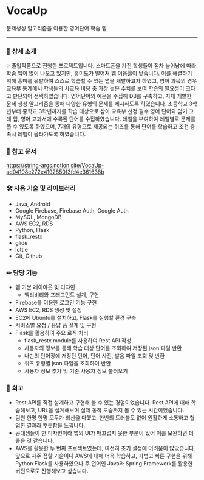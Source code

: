 # VocaUp
문제생성 알고리즘을 이용한 영어단어 학습 앱
___
### 📄 상세 소개

<aside>
💡 졸업작품으로 진행한 프로젝트입니다. 스마트폰을 가진 학생들이 점차 늘어남에 따라 학습 앱이 많이 나오고 있지만, 흥미도가 떨어져 앱 이용률이 낮습니다. 이를 해결하기 위해 흥미를 유발하여 스스로 학습할 수 있는 앱을 개발하고자 하였고, 영어 과목의 경우 교육부 통계에서 학생들의 사교육 비용 중 가장 높은 수치를 보여 학습의 필요성이 크다고 판단되어 선택하였습니다. 영어단어와 예문을 수집해 DB를 구축하고, 자체 개발한 문제 생성 알고리즘을 통해 다양한 유형의 문제를 제시하도록 하였습니다. 초등학교 3학년부터 중학교 3학년까지를 학습 대상으로 삼아 교육부 선정 필수 영어 단어와 암기 고래 앱, 영어 교과서에 수록된 단어를 수집하였습니다. 레벨을 부여하여 레벨별로 문제를 풀 수 있도록 하였으며, 7개의 유형으로 제공되는 퀴즈를 통해 단어를 학습하고 조건 충족시 레벨이 올라가도록 하였습니다.

</aside>

### 🔗 참고 문서
https://string-args.notion.site/VocaUp-ad04108c272e4192850f3fd4e361638b

### 🛠 사용 기술 및 라이브러리

- Java, Android
- Google Firebase, Firebase Auth, Google Auth
- MySQL, MongoDB
- AWS EC2, RDS
- Python, Flask
- flask_restx
- glide
- lottie
- Git, Github

### ✏ 담당 기능

- 앱 기본 레이아웃 및 디자인
    - 액티비티와 프래그먼트 설계, 구현
- Firebase를 이용한 로그인 기능 구현
- AWS EC2, RDS 생성 및 설정
- EC2에 Ubuntu를 설치하고, Flask를 실행할 환경 구축
- 서비스별 요청 / 응답 폼 설계 및 구현
- Flask를 활용하여 주요 로직 처리
    - flask_restx module를 사용하여 Rest API 작성
    - 사용자의 정보를 통해 학습 대상 단어를 조회하여 저장된 json 파일 반환
    - 나만의 단어장에 저장단 단어, 단어 사진, 발음 파일 조회 및 반환
    - 퀴즈 유형별 json 파일을 조회하여 반환
    - 사용자 정보 추가 및 기존 사용자 정보 불러오기

### 🤔 회고

- Rest API를 직접 설계하고 구현해 볼 수 있는 경험이었습니다. Rest API에 대해 학습해보고, URL을 설계해보며 실제 동작 모습까지 볼 수 있는 시간이었습니다.
- 팀원 한명 한명 모두가 최선을 다했고, 한번의 트러블도 없이 원활하게 소통하고 협업한 결과라 뿌듯함을 느낍니다.
- 공대생들이 한 디자인이라 앱의 UI가 매끄럽지 못한 부분이 있어 이를 보완하면 더 좋을 것 같습니다.
- AWS를 활용한 두 번째 프로젝트였는데, 여전히 초기 설정에 어려움이 많았습니다. 앞으로 자주 접할 기술이니 AWS에 대해 더욱 학습하고, 가볍고 빠른 구현을 위해 Python Flask를 사용하였으나 주 언어인 Java와 Spring Framework를 활용한 버전으로도 진행해보고 싶습니다.
